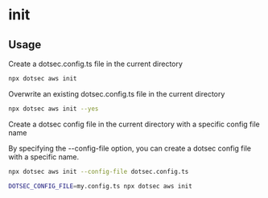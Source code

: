 # init

## Usage

Create a dotsec.config.ts file in the current directory

```sh
npx dotsec aws init
```

Overwrite an existing dotsec.config.ts file in the current directory

```sh
npx dotsec aws init --yes
```

Create a dotsec config file in the current directory with a specific config file name

By specifying the --config-file option, you can create a dotsec config file with a specific name.

```sh
npx dotsec aws init --config-file dotsec.config.ts
```

```sh
DOTSEC_CONFIG_FILE=my.config.ts npx dotsec aws init
```
